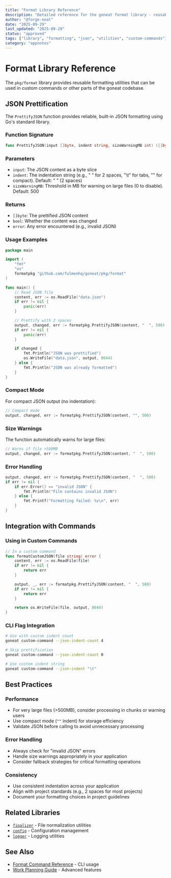 ```yaml
---
title: "Format Library Reference"
description: "Detailed reference for the goneat format library - reusable formatting utilities for custom commands"
author: "@forge-neat"
date: "2025-09-29"
last_updated: "2025-09-29"
status: "approved"
tags: ["library", "formatting", "json", "utilities", "custom-commands"]
category: "appnotes"
---
```


# Format Library Reference

The `pkg/format` library provides reusable formatting utilities that can be used in custom commands or other parts of the goneat codebase.

## JSON Prettification

The `PrettifyJSON` function provides reliable, built-in JSON formatting using Go's standard library.

### Function Signature

```go
func PrettifyJSON(input []byte, indent string, sizeWarningMB int) ([]byte, bool, error)
```

### Parameters

- `input`: The JSON content as a byte slice
- `indent`: The indentation string (e.g., " " for 2 spaces, "\t" for tabs, "" for compact). Default: " " (2 spaces)
- `sizeWarningMB`: Threshold in MB for warning on large files (0 to disable). Default: 500

### Returns

- `[]byte`: The prettified JSON content
- `bool`: Whether the content was changed
- `error`: Any error encountered (e.g., invalid JSON)

### Usage Examples

```go
package main

import (
    "fmt"
    "os"
    formatpkg "github.com/fulmenhq/goneat/pkg/format"
)

func main() {
    // Read JSON file
    content, err := os.ReadFile("data.json")
    if err != nil {
        panic(err)
    }

    // Prettify with 2 spaces
    output, changed, err := formatpkg.PrettifyJSON(content, "  ", 500)
    if err != nil {
        panic(err)
    }

    if changed {
        fmt.Println("JSON was prettified")
        os.WriteFile("data.json", output, 0644)
    } else {
        fmt.Println("JSON was already formatted")
    }
}
```

### Compact Mode

For compact JSON output (no indentation):

```go
// Compact mode
output, changed, err := formatpkg.PrettifyJSON(content, "", 500)
```

### Size Warnings

The function automatically warns for large files:

```go
// Warns if file >500MB
output, changed, err := formatpkg.PrettifyJSON(content, "  ", 500)
```

### Error Handling

```go
output, changed, err := formatpkg.PrettifyJSON(content, "  ", 500)
if err != nil {
    if err.Error() == "invalid JSON" {
        fmt.Println("File contains invalid JSON")
    } else {
        fmt.Printf("Formatting failed: %v\n", err)
    }
}
```

## Integration with Commands

### Using in Custom Commands

```go
// In a custom command
func formatCustomJSON(file string) error {
    content, err := os.ReadFile(file)
    if err != nil {
        return err
    }

    output, _, err := formatpkg.PrettifyJSON(content, "  ", 500)
    if err != nil {
        return err
    }

    return os.WriteFile(file, output, 0644)
}
```

### CLI Flag Integration

```bash
# Use with custom indent count
goneat custom-command --json-indent-count 4

# Skip prettification
goneat custom-command --json-indent-count 0

# Use custom indent string
goneat custom-command --json-indent "\t"
```

## Best Practices

### Performance

- For very large files (>500MB), consider processing in chunks or warning users
- Use compact mode (`""` indent) for storage efficiency
- Validate JSON before calling to avoid unnecessary processing

### Error Handling

- Always check for "invalid JSON" errors
- Handle size warnings appropriately in your application
- Consider fallback strategies for critical formatting operations

### Consistency

- Use consistent indentation across your application
- Align with project standards (e.g., 2 spaces for most projects)
- Document your formatting choices in project guidelines

## Related Libraries

- [`finalizer`](../finalizer.md) - File normalization utilities
- [`config`](../config.md) - Configuration management
- [`logger`](../logger.md) - Logging utilities

## See Also

- [Format Command Reference](../../user-guide/commands/format.md) - CLI usage
- [Work Planning Guide](../../user-guide/work-planning.md) - Advanced features
